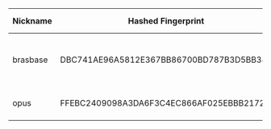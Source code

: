 | Nickname |  Hashed Fingerprint	| Or Addresses | Contact | Running | Flags | Last Seen | First Seen | Last Restarted | Advertised Bandwidth | Platform | Version | Version Status | Recommended Version | Verified hostnames | Exit policy |
|---|---|---|---|---|---|---|---|---|---|---|---|---|---|---|---|
|brasbase | DBC741AE96A5812E367BB86700BD787B3D5BB380 | ["142.120.207.113:9001"] | N/A | true | Running, V2Dir, Valid | 2025-10-11 06:00:00 | 2025-10-11 05:00:00 | 2025-10-11 05:59:27 | 0 | Tor 0.4.8.10 on Linux | 0.4.8.10 | recommended | true | ["bras-base-almapq1422w-grc-11-142-120-207-113.dsl.bell.ca"] | ["reject *:*"]|
|opus | FFEBC2409098A3DA6F3C4EC866AF025EBBB2172A | ["54.39.133.123:9001","[2607:5300:203:447b::]:9001"] | c @ opus dot rip | true | Running, V2Dir, Valid | 2025-10-11 06:00:00 | 2025-10-11 03:00:00 | 2025-10-11 02:22:49 | 0 | Tor 0.4.8.10 on Linux | 0.4.8.10 | recommended | true | ["ns565337.ip-54-39-133.net"] | ["reject *:*"]|
